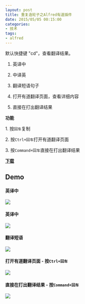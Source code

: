 ```yaml
---
layout: post
title: 重复造轮子之Alfred有道插件
date: 2015/05/05 00:15:00
categories: 
- 技术
tags: 
- alfred
---
```


默认快捷键 "cd"，查看翻译结果。

1. 英译中

2. 中译英

3. 翻译短语句子

4. 打开有道翻译页面，查看详细内容

5. 直接在打出翻译结果

**功能**

1\. 按`回车`复制

2\. 按`Ctrl+回车`打开有道翻译页面

3\. 按`Command+回车`直接在打出翻译结果

**[下载](https://github.com/liszd/whyliam.workflows.youdao/releases)**

## Demo

#### 英译中

![](http://pics.naaln.com/blog/2019-01-14-061044.gif)

#### 英译中

![](http://pics.naaln.com/blog/2019-01-14-061046.gif)

#### 翻译短语

![](http://pics.naaln.com/blog/2019-01-14-061047.gif)

#### 打开有道翻译页面 - 按`Ctrl+回车`

![](http://pics.naaln.com/blog/2019-01-14-061049.gif)

#### 直接在打出翻译结果 - 按`Command+回车`

![](http://pics.naaln.com/blog/2019-01-14-061050.gif)

